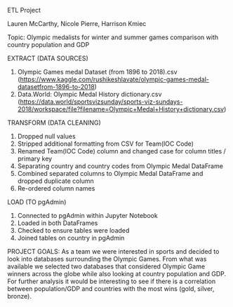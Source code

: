 ETL Project 

Lauren McCarthy, Nicole Pierre, Harrison Kmiec

Topic: Olympic medalists for winter and summer games comparison with country population and GDP

EXTRACT (DATA SOURCES)
1. Olympic Games medal Dataset (from 1896 to 2018).csv (https://www.kaggle.com/rushikeshlavate/olympic-games-medal-datasetfrom-1896-to-2018)
2. Data.World: Olympic Medal History dictionary.csv (https://data.world/sportsvizsunday/sports-viz-sundays-2018/workspace/file?filename=Olympic+Medal+History+dictionary.csv)

TRANSFORM (DATA CLEANING)
1. Dropped null values
2. Stripped additional formatting from CSV for Team(IOC Code)
3. Renamed Team(IOC Code) column and changed case for column titles / primary key
4. Separating country and country codes from Olympic Medal DataFrame
5. Combined separated columns to Olympic Medal DataFrame and dropped duplicate column
6. Re-ordered column names

LOAD (TO pgAdmin)
1. Connected to pgAdmin within Jupyter Notebook
2. Loaded in both DataFrames
3. Checked to ensure tables were loaded
4. Joined tables on country in pgAdmin 

PROJECT GOALS: 
As a team we were interested in sports and decided to look into databases surrounding the Olympic Games. From what was available we selected two databases that considered Olympic Game winners across the globe while also looking at country population and GDP. For further analysis it would be interesting to see if there is a correlation between population/GDP and countries with the most wins (gold, silver, bronze). 


